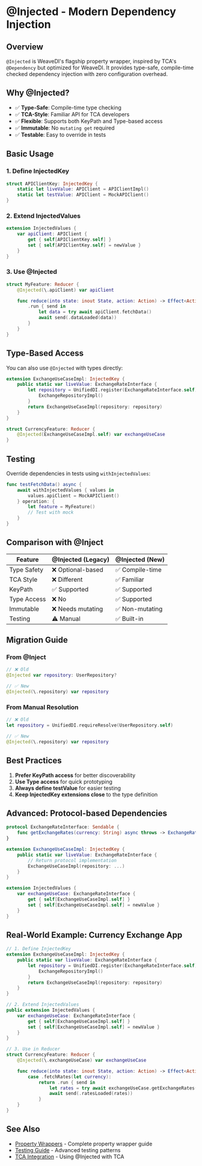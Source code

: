 # @Injected - Modern Dependency Injection

## Overview

`@Injected` is WeaveDI's flagship property wrapper, inspired by TCA's `@Dependency` but optimized for WeaveDI. It provides type-safe, compile-time checked dependency injection with zero configuration overhead.

## Why @Injected?

- ✅ **Type-Safe**: Compile-time type checking
- ✅ **TCA-Style**: Familiar API for TCA developers
- ✅ **Flexible**: Supports both KeyPath and Type-based access
- ✅ **Immutable**: No `mutating get` required
- ✅ **Testable**: Easy to override in tests

## Basic Usage

### 1. Define InjectedKey

```swift
struct APIClientKey: InjectedKey {
    static let liveValue: APIClient = APIClientImpl()
    static let testValue: APIClient = MockAPIClient()
}
```

### 2. Extend InjectedValues

```swift
extension InjectedValues {
    var apiClient: APIClient {
        get { self[APIClientKey.self] }
        set { self[APIClientKey.self] = newValue }
    }
}
```

### 3. Use @Injected

```swift
struct MyFeature: Reducer {
    @Injected(\.apiClient) var apiClient

    func reduce(into state: inout State, action: Action) -> Effect<Action> {
        .run { send in
            let data = try await apiClient.fetchData()
            await send(.dataLoaded(data))
        }
    }
}
```

## Type-Based Access

You can also use `@Injected` with types directly:

```swift
extension ExchangeUseCaseImpl: InjectedKey {
    public static var liveValue: ExchangeRateInterface {
        let repository = UnifiedDI.register(ExchangeRateInterface.self) {
            ExchangeRepositoryImpl()
        }
        return ExchangeUseCaseImpl(repository: repository)
    }
}

struct CurrencyFeature: Reducer {
    @Injected(ExchangeUseCaseImpl.self) var exchangeUseCase
}
```

## Testing

Override dependencies in tests using `withInjectedValues`:

```swift
func testFetchData() async {
    await withInjectedValues { values in
        values.apiClient = MockAPIClient()
    } operation: {
        let feature = MyFeature()
        // Test with mock
    }
}
```

## Comparison with @Inject

| Feature | @Injected (Legacy) | @Injected (New) |
|---------|------------------|-----------------|
| Type Safety | ❌ Optional-based | ✅ Compile-time |
| TCA Style | ❌ Different | ✅ Familiar |
| KeyPath | ✅ Supported | ✅ Supported |
| Type Access | ❌ No | ✅ Supported |
| Immutable | ❌ Needs mutating | ✅ Non-mutating |
| Testing | ⚠️ Manual | ✅ Built-in |

## Migration Guide

### From @Inject

```swift
// ❌ Old
@Injected var repository: UserRepository?

// ✅ New
@Injected(\.repository) var repository
```

### From Manual Resolution

```swift
// ❌ Old
let repository = UnifiedDI.requireResolve(UserRepository.self)

// ✅ New
@Injected(\.repository) var repository
```

## Best Practices

1. **Prefer KeyPath access** for better discoverability
2. **Use Type access** for quick prototyping
3. **Always define testValue** for easier testing
4. **Keep InjectedKey extensions close** to the type definition

## Advanced: Protocol-based Dependencies

```swift
protocol ExchangeRateInterface: Sendable {
    func getExchangeRates(currency: String) async throws -> ExchangeRates?
}

extension ExchangeUseCaseImpl: InjectedKey {
    public static var liveValue: ExchangeRateInterface {
        // Return protocol implementation
        ExchangeUseCaseImpl(repository: ...)
    }
}

extension InjectedValues {
    var exchangeUseCase: ExchangeRateInterface {
        get { self[ExchangeUseCaseImpl.self] }
        set { self[ExchangeUseCaseImpl.self] = newValue }
    }
}
```

## Real-World Example: Currency Exchange App

```swift
// 1. Define InjectedKey
extension ExchangeUseCaseImpl: InjectedKey {
    public static var liveValue: ExchangeRateInterface {
        let repository = UnifiedDI.register(ExchangeRateInterface.self) {
            ExchangeRepositoryImpl()
        }
        return ExchangeUseCaseImpl(repository: repository)
    }
}

// 2. Extend InjectedValues
public extension InjectedValues {
    var exchangeUseCase: ExchangeRateInterface {
        get { self[ExchangeUseCaseImpl.self] }
        set { self[ExchangeUseCaseImpl.self] = newValue }
    }
}

// 3. Use in Reducer
struct CurrencyFeature: Reducer {
    @Injected(\.exchangeUseCase) var exchangeUseCase

    func reduce(into state: inout State, action: Action) -> Effect<Action> {
        case .fetchRates(let currency):
            return .run { send in
                let rates = try await exchangeUseCase.getExchangeRates(currency: currency)
                await send(.ratesLoaded(rates))
            }
    }
}
```

## See Also

- [Property Wrappers](/guide/propertyWrappers) - Complete property wrapper guide
- [Testing Guide](/tutorial/testing) - Advanced testing patterns
- [TCA Integration](/guide/tcaIntegration) - Using @Injected with TCA